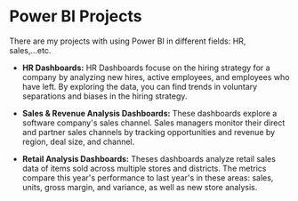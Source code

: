 # Power BI Projects
There are my projects with using Power BI in different fields: HR, sales,...etc.

- **HR Dashboards:** 
HR Dashboards focuse on the hiring strategy for a company by analyzing new hires, active employees, and employees who have left. By exploring the data, you can find trends in voluntary separations and biases in the hiring strategy.

- **Sales & Revenue Analysis Dashboards:** 
These dashboards explore a software company's sales channel. Sales managers monitor their direct and partner sales channels by tracking opportunities and revenue by region, deal size, and channel.


- **Retail Analysis Dashboards:**
Theses dashboards analyze retail sales data of items sold across multiple stores and districts. The metrics compare this year's performance to last year's in these areas: sales, units, gross margin, and variance, as well as new store analysis.


